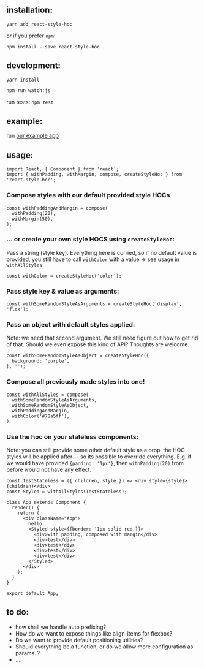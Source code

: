 ## installation:

`yarn add react-style-hoc`

or if you prefer `npm`:

`npm install --save react-style-hoc`

## development:

`yarn install`

`npm run watch:js`

run tests: `npm test`

## example:
run [our example app](https://github.com/ambewas/react-style-hoc/tree/master/examples/test-app)

## usage:

```
import React, { Component } from 'react';
import { withPadding, withMargin, compose, createStyleHoc } from 'react-style-hoc';
```

### Compose styles with our default provided style HOCs
```
const withPaddingAndMargin = compose(
  withPadding(20),
  withMargin(50),
);

```

### ... or create your own style HOCS using `createStyleHoc`:
Pass a string (style key). Everything here is curried, so if no default value is provided, you still have to call `withColor` with a value -> see usage in `withAllStyles`
```
const withColor = createStyleHoc('color');
```

### Pass style key & value as arguments:
```
const withSomeRandomStyleAsArguments = createStyleHoc('display', 'flex');
```

### Pass an object with default styles applied:

Note: we need that second argument. We still need figure out how to get rid of that. Should we even expose this kind of API? Thoughts are welcome.
```
const withSomeRandomStyleAsObject = createStyleHoc({
  background: 'purple',
}, '');
```

### Compose all previously made styles into one!
```
const withAllStyles = compose(
  withSomeRandomStyleAsArguments,
  withSomeRandomStyleAsObject,
  withPaddingAndMargin,
  withColor('#78a5ff'),
)
```


### Use the hoc on your stateless components:

Note: you can still provide some other default style as a prop, the HOC styles will be applied after -- so its possible to override everything. E.g. if we would have provided `{padding: '1px'}`, then  `withPadding(20)` from before would not have any effect.
```
const TestStateless = ({ children, style }) => <div style={style}>{children}</div>
const Styled = withAllStyles(TestStateless);

class App extends Component {
  render() {
    return (
      <div className="App">
        hello
        <Styled style={{border: '1px solid red'}}>
          <div>with padding, composed with margin</div>
          <div>test</div>
          <div>test</div>
          <div>test</div>
          <div>test</div>
        </Styled>
      </div>
    );
  }
}

export default App;

```




## to do:
- how shall we handle auto prefixing?
- How do we want to expose things like align-items for flexbox?
- Do we want to provide default positioning utilities?
- Should everything be a function, or do we allow more configuration as params..?
- ....

